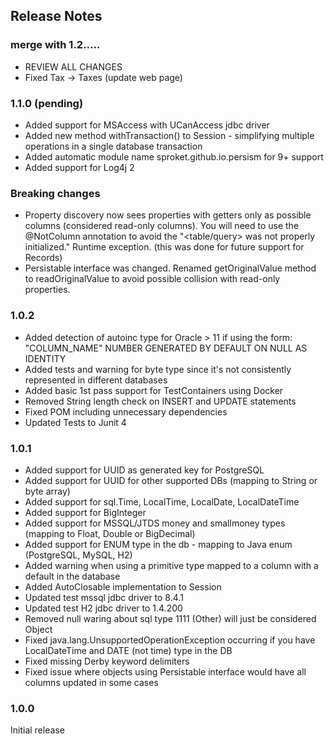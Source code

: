 ## Release Notes

### merge with 1.2.....
* REVIEW ALL CHANGES
* Fixed Tax -> Taxes (update web page)

### 1.1.0 (pending)

* Added support for MSAccess with UCanAccess jdbc driver
* Added new method withTransaction() to Session - simplifying multiple operations in a single database transaction 
* Added automatic module name sproket.github.io.persism for 9+ support
* Added support for Log4j 2

### Breaking changes

* Property discovery now sees properties with getters only as possible columns (considered read-only columns). You will need to use the @NotColumn annotation to avoid the "<table/query> was not properly initialized." Runtime exception. (this was done for future support for Records)
* Persistable interface was changed. Renamed getOriginalValue method to readOriginalValue to avoid possible collision with read-only properties. 


### 1.0.2

* Added detection of autoinc type for Oracle > 11 if using the form: "COLUMN_NAME" NUMBER GENERATED BY DEFAULT ON NULL AS IDENTITY
* Added tests and warning for byte type since it's not consistently represented in different databases
* Added basic 1st pass support for TestContainers using Docker
* Removed String length check on INSERT and UPDATE statements
* Fixed POM including unnecessary dependencies
* Updated Tests to Junit 4

### 1.0.1

* Added support for UUID as generated key for PostgreSQL
* Added support for UUID for other supported DBs (mapping to String or byte array)
* Added support for sql.Time, LocalTime, LocalDate, LocalDateTime
* Added support for BigInteger
* Added support for MSSQL/JTDS money and smallmoney types (mapping to Float, Double or BigDecimal)
* Added support for ENUM type in the db - mapping to Java enum (PostgreSQL, MySQL, H2)
* Added warning when using a primitive type mapped to a column with a default in the database
* Added AutoClosable implementation to Session
* Updated test mssql jdbc driver to 8.4.1
* Updated test H2 jdbc driver to 1.4.200
* Removed null waring about sql type 1111 (Other) will just be considered Object
* Fixed java.lang.UnsupportedOperationException occurring if you have LocalDateTime and DATE (not time) type in the DB
* Fixed missing Derby keyword delimiters
* Fixed issue where objects using Persistable interface would have all columns updated in some cases


### 1.0.0 

Initial release






